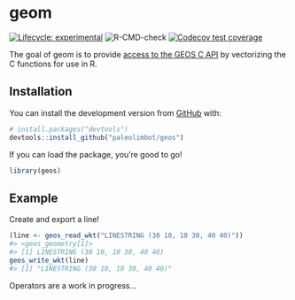 
<!-- README.md is generated from README.Rmd. Please edit that file -->

# geom

<!-- badges: start -->

[![Lifecycle:
experimental](https://img.shields.io/badge/lifecycle-experimental-orange.svg)](https://www.tidyverse.org/lifecycle/#experimental)
![R-CMD-check](https://github.com/paleolimbot/geos/workflows/R-CMD-check/badge.svg)
[![Codecov test
coverage](https://codecov.io/gh/paleolimbot/geos/branch/master/graph/badge.svg)](https://codecov.io/gh/paleolimbot/geom?branch=master)
<!-- badges: end -->

The goal of geom is to provide [access to the GEOS C
API](https://geos.osgeo.org/doxygen/geos__c_8h_source.html) by
vectorizing the C functions for use in R.

## Installation

You can install the development version from
[GitHub](https://github.com/) with:

``` r
# install.packages("devtools")
devtools::install_github("paleolimbot/geos")
```

If you can load the package, you’re good to go\!

``` r
library(geos)
```

## Example

Create and export a line\!

``` r
(line <- geos_read_wkt("LINESTRING (30 10, 10 30, 40 40)"))
#> <geos_geometry[1]>
#> [1] LINESTRING (30 10, 10 30, 40 40)
geos_write_wkt(line)
#> [1] "LINESTRING (30 10, 10 30, 40 40)"
```

Operators are a work in progress…
